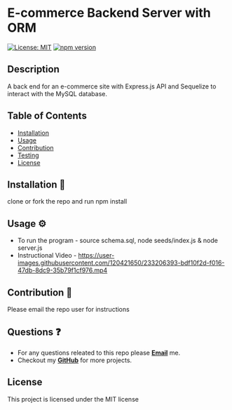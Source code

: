 # E-commerce Backend Server with ORM

[![License: MIT](https://img.shields.io/badge/License-MIT-yellow.svg)](https://opensource.org/licenses/MIT)
[![npm version](https://badge.fury.io/js/npm.svg)](https://badge.fury.io/js/npm)

## Description
A back end for an e-commerce site with Express.js API and Sequelize to interact with the MySQL database.

## Table of Contents
* [Installation](#installation)
* [Usage](#usage)
* [Contribution](#contribution)
* [Testing](#testing)
* [License](#license)

## Installation 🧰
clone or fork the repo and run npm install

## Usage ⚙️
* To run the program - source schema.sql, node seeds/index.js & node server.js
* Instructional Video - https://user-images.githubusercontent.com/120421650/233206393-bdf10f2d-f016-47db-8dc9-35b79f1cf976.mp4

## Contribution 🙏
Please email the repo user for instructions

## Questions ❓
* For any questions releated to this repo please [**Email**](mailto:aaturner1995@gmail.com) me.
* Checkout my [**GitHub**](https://github.com/aturner1995) for more projects.

## License

This project is licensed under the MIT license
